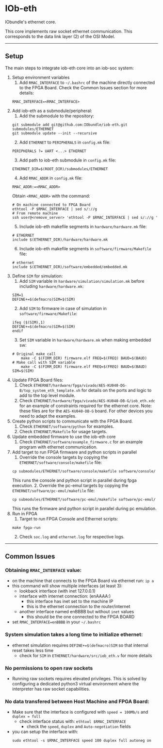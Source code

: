 # IOb-eth
IObundle's ethernet core.

This core implements raw socket ethernet communication. This corresponds to the
data link layer (2) of the OSI Model.

* * *
## Setup
The main steps to integrate iob-eth core into an iob-soc system:
1. Setup environment variables
    1. Add `RMAC_INTERFACE` to `~/.bashrc` of the machine directly connected to
    the FPGA Board. Check the Common Issues section for more details:
    ```
    RMAC_INTERFACE=<RMAC_INTERFACE>
    ``` 
2. Add iob-eth as a submodule/peripheral:
    1. Add the submodule to the repository:
    ```
    git submodule add git@github.com:IObundle/iob-eth.git submodules/ETHERNET
    git submodule update --init --recursive
    ```
    2. Add `ETHERNET` to `PERIPHERALS` in `config.mk` file:
    ```
    PERIPHERALS ?= UART <...> ETHERNET
    ```
    3. Add path to iob-eth submodule in `config.mk` file:
    ```
    ETHERNET_DIR=$(ROOT_DIR)/submodules/ETHERNET
    ```
    4. Add `RMAC_ADDR` in `config.mk` file:
    ```
    RMAC_ADDR:=<RMAC_ADDR>
    ```
    Obtain `<RMAC_ADDR>` with the command:
    ```
    # On machine connected to FPGA Board
    ethtool -P $RMAC_INTERFACE | sed s/://g
    # From remote machine
    ssh user@<remove_server> 'ethtool -P $RMAC_INTERFACE | sed s/://g '
    ```
    5. Include iob-eth makefile segments in `hardware/hardware.mk` file:
    ```
    # ETHERNET
    include $(ETHERNET_DIR)/hardware/hardware.mk
    ```
    6. Include iob-eth makefile segments in `software/firmware/Makefile` file:
    ```
    # ethernet
    include $(ETHERNET_DIR)/software/embedded/embedded.mk
    ```
3. Define `SIM` for simulation:
    1. Add `SIM` variable in `hardware/simulation/simulation.mk` before
       including `hardware/hardware.mk`:
    ```Make
    SIM=1
    DEFINE+=$(defmacro)SIM=$(SIM)
    ```
    2. Add `SIM` to firmware in case of simulation in
       `software/firmware/Makefile`:
    ```Make
    ifeq ($(SIM),1)
    DEFINE+=$(defmacro)SIM=$(SIM)
    endif
    ```
    3. Set `SIM` variable in `hardware/hardware.mk` when making embedded sw:
    ```Make
    # Original make call
        make -C $(FIRM_DIR) firmware.elf FREQ=$(FREQ) BAUD=$(BAUD)
    # Make call with SIM variable
        make -C $(FIRM_DIR) firmware.elf FREQ=$(FREQ) BAUD=$(BAUD) SIM=$(SIM)
    ```
4. Update FPGA Board files:
    1. Check 
    `ETHERNET/hardware/fpga/vivado/AES-KU040-DG-B/top_system_eth_template.vh`
    for details on the ports and logic to add to the top level module.
    2. Check `ETHERNET/hardware/fpga/vivado/AES-KU040-DB-G/iob_eth.xdc` for an
    example of constraints required for the ethernet core.
    Note: these files are for the `AES-KU040-DB-G` board. For other devices you
    need to adapt the examples.
5. Create python scripts to communicate with the FPGA Board.
    1. Check `ETHERNET/software/python` for examples.
    2. Check `ETHERNET/Makefile` for usage targets.
6. Update embedded firmware to use the iob-eth core
    1. Check `ETHERNET/software/example_firmware.c` for an example program with
    ethernet communication.
7. Add target to run FPGA firmware and python scripts in parallel
    1. Override the console targets by copying the
       `ETHERNET/software/console/makefile` file:
    ```
    cp submodules/ETHERNET/software/console/makefile software/console/
    ```
    This runs the console and python script in parallel during fpga execution.
    2. Override the pc-emul targets by copying the
       `ETHERNET/software/pc-emul/makefile` file:
    ```
    cp submodules/ETHERNET/software/pc-emul/makefile software/pc-emul/
    ```
    This runs the firmware and python script in parallel during pc emulation.
8. Run in FPGA
    1. Target to run FPGA Console and Ethernet scripts:
    ```
    make fpga-run
    ```
    2. Check `soc.log` and `ethernet.log` for respective logs.

* * *
## Common Issues
### Obtaining `RMAC_INTERFACE` value:
- on the machine that connects to the FPGA Board via ethernet run: `ip a`
- this command will show multiple interfaces (at least 3):
  - lookback interface (with inet 127.0.0.1)
  - interface with internet connection: (enAAAA:)
    - this interface has inet set to the machine IP
    - this is the ethernet connection to the router/internet
  - another interface named enBBBB but without `inet` values
    - this should be the one connected to the FPGA BOARD
- set `RMAC_INTERFACE=enBBBB` in your `~/.bashrc`
### System simulation takes a long time to initialize ethernet:
- ethernet simulation requires `DEFINE+=$(defmacro)SIM` so that internal reset takes less time 
  - check for `SIM` in `ETHERNET/hardware/src/iob_eth.v` for more details
### No permissions to open raw sockets
- Running raw sockets requires elevated privileges. This is solved by 
configuring a dedicated python3 virtual environment where the interpreter has 
raw socket capabilities.
### No data transfered between Host Machine and FPGA Board:
- Make sure that the interface is configured with `speed = 100Mb/s` and `duplex = full`
  - check interface status with: `ethtool $RMAC_INTERFACE`
    - check the `speed`, `duplex` and `Auto-negotiation` fields
- you can setup the interface with:
  ```
  sudo ethtool -s $RMAC_INTERFACE speed 100 duplex full autoneg on
  ```
